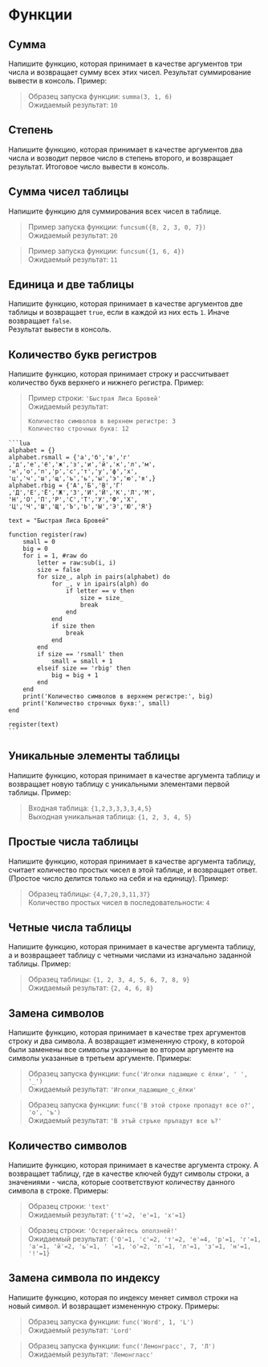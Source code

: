 # Функции

## Сумма

Напишите функцию, которая принимает в качестве аргументов три числа и возвращает сумму всех этих чисел.
Результат суммирование вывести в консоль. Пример:

> Образец запуска функции: `summa(3, 1, 6)`\
> Ожидаемый результат: `10`

## Степень

Напишите функцию, которая принимает в качестве аргументов два числа и возводит первое число в степень второго, и возвращает результат.
Итоговое число вывести в консоль.

## Сумма чисел таблицы

Напишите функцию для суммирования всех чисел в таблице.

> Пример запуска функции: `funcsum({8, 2, 3, 0, 7})`\
> Ожидаемый результат: `20`

> Пример запуска функции: `funcsum({1, 6, 4})`\
> Ожидаемый результат: `11`

## Единица и две таблицы

Напишите функцию, которая принимает в качестве аргументов две таблицы и возвращает `true`, если в каждой из них есть `1`. Иначе возвращает `false`.  
Результат вывести в консоль.

## Количество букв регистров

Напишите функцию, которая принимает строку и рассчитывает количество букв верхнего и нижнего регистра. Пример:

>Пример строки: `'Быстрая Лиса Бровей'`\
>Ожидаемый результат:
>```txt
>Количество символов в верхнем регистре: 3  
>Количество строчных букв: 12
>```

````{toggle}
```lua
alphabet = {}
alphabet.rsmall = {'а','б','в','г'
,'д','е','ё','ж','з','и','й','к','л','м',
'н','о','п','р','с','т','у','ф','х',
'ц','ч','ш','щ','ъ','ь','ы','э','ю','я',}
alphabet.rbig = {'А','Б','В','Г'
,'Д','Е','Ё','Ж','З','И','Й','К','Л','М',
'Н','О','П','Р','С','Т','У','Ф','Х',
'Ц','Ч','Ш','Щ','Ъ','Ь','Ы','Э','Ю','Я'}

text = "Быстрая Лиса Бровей"

function register(raw)
    small = 0
    big = 0
    for i = 1, #raw do
        letter = raw:sub(i, i)
        size = false
        for size_, alph in pairs(alphabet) do
            for _, v in ipairs(alph) do
                if letter == v then
                    size = size_
                    break
                end
            end
            if size then
                break
            end
        end
        if size == 'rsmall' then
            small = small + 1
        elseif size == 'rbig' then
            big = big + 1
        end
    end
    print('Количество символов в верхнем регистре:', big)
    print('Количество строчных букв:', small)
end

register(text)
```
````

## Уникальные элементы таблицы

Напишите функцию, которая принимает в качестве аргумента таблицу и возвращает новую таблицу с уникальными элементами первой таблицы. Пример:

> Входная таблица: `{1,2,3,3,3,3,4,5}`\
> Выходная уникальная таблица: `{1, 2, 3, 4, 5}`

## Простые числа таблицы

Напишите функцию, которая принимает в качестве аргумента таблицу, считает количество простых чисел в этой таблице, и возвращает ответ. (Простое число делится только на себя и на единицу). Пример: 

> Образец таблицы: `{4,7,20,3,11,37}`\
> Количество простых чисел в последовательности: `4`

## Четные числа таблицы

Напишите функцию, которая принимает в качестве аргумента таблицу, а и возвращаеет таблицу с четными числами из изначально заданной таблицы. Пример:

> Образец таблицы: `{1, 2, 3, 4, 5, 6, 7, 8, 9}`\
> Ожидаемый результат: `{2, 4, 6, 8}`

## Замена символов

Напишите функцию, которая принимает в качестве трех аргументов строку и два символа. А возвращает измененную строку, в которой были заменены все символы указанные во втором аргументе на символы указанные в третьем аргументе. Примеры:

> Образец запуска функции: `func('Иголки падающие с ёлки', ' ', '_')`\
> Ожидаемый результат: `'Иголки_падающие_с_ёлки'`

> Образец запуска функции: `func('В этой строке пропадут все о?', 'о', 'ъ')`\
> Ожидаемый результат: `'В этъй стръке пръпадут все ъ?'`

## Количество символов

Напишите функцию, которая принимает в качестве аргумента строку. А возвращает таблицу, где в качестве ключей будут символы строки, а значениями - числа, которые соответствуют количеству данного символа в строке. Примеры:

> Образец строки: `'text'`\
> Ожидаемый результат: `{'t'=2, 'e'=1, 'x'=1}`

> Образец строки: `'Остерегайтесь оползней!'`\
> Ожидаемый результат: `{'О'=1, 'c'=2, 'т'=2, 'е'=4, 'р'=1, 'г'=1, 'а'=1, 'й'=2, 'ь'=1, ' '=1, 'о'=2, 'п'=1, 'л'=1, 'з'=1, 'н'=1, '!'=1}`

## Замена символа по индексу

Напишите функцию, которая по индексу меняет символ строки на новый символ. И возвращает измененную строку. Примеры:

> Образец запуска функции: `func('Word', 1, 'L')`\
> Ожидаемый результат: `'Lord' `

> Образец запуска функции: `func('Лемонграсс', 7, 'Л')`\
> Ожидаемый результат: `'Лемонгласс'`